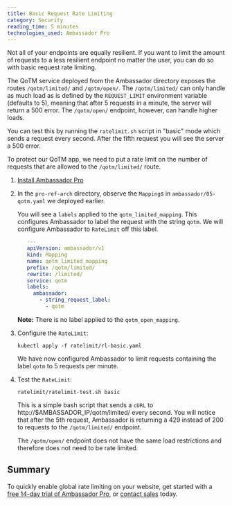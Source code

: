 ```yaml
---
title: Basic Request Rate Limiting
category: Security
reading_time: 5 minutes
technologies_used: Ambassador Pro
---
```


Not all of your endpoints are equally resilient. If you want to limit the amount of requests to a less resilient endpoint no matter the user, you can do so with basic request rate limiting. 

The QoTM service deployed from the Ambassador directory exposes the routes `/qotm/limited/` and `/qotm/open/`. The `/qotm/limited/` can only handle as much load as is defined by the `REQUEST_LIMIT` environment variable (defaults to 5), meaning that after 5 requests in a minute, the server will return a 500 error. The `/qotm/open/` endpoint, however, can handle higher loads.

You can test this by running the `ratelimit.sh` script in "basic" mode which sends a request every second. After the fifth request you will see the server a 500 error.

To protect our QoTM app, we need to put a rate limit on the number of requests that are allowed to the `/qotm/limited/` route.

1. [Install Ambassador Pro](https://www.getambassador.io/user-guide/ambassador-pro-install/)

2. In the `pro-ref-arch` directory, observe the `Mapping`s in `ambassador/05-qotm.yaml` we deployed earlier.

   You will see a `labels` applied to the `qotm_limited_mapping`. This configures Ambassador to label the request with the string `qotm`. We will configure Ambassador to `RateLimit` off this label.

   ```yaml
      ---
      apiVersion: ambassador/v1
      kind: Mapping
      name: qotm_limited_mapping
      prefix: /qotm/limited/
      rewrite: /limited/
      service: qotm
      labels:
        ambassador:
          - string_request_label:
            - qotm
   ```

   **Note:** There is no label applied to the `qotm_open_mapping`.

3. Configure the `RateLimit`:

   ```
   kubectl apply -f ratelimit/rl-basic.yaml
   ```

   We have now configured Ambassador to limit requests containing the label `qotm` to 5 requests per minute.

4. Test the `RateLimit`:

   ```
   ratelimit/ratelimit-test.sh basic
   ```

   This is a simple bash script that sends a `cURL` to http://$AMBASSADOR_IP/qotm/limited/ every second. You will notice that after the 5th request, Ambassador is returning a 429 instead of 200 to requests to the `/qotm/limited/` endpoint.

   The `/qotm/open/` endpoint does not have the same load restrictions and therefore does not need to be rate limited.

## Summary
To quickly enable global rate limiting on your website, get started with a [free 14-day trial of Ambassador Pro](https://www.getambassador.io/pro/free-trial), or [contact sales](https://www.getambassador.io/contact) today.
